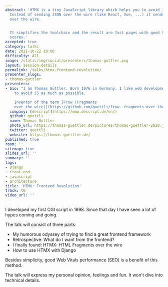 ```yaml
---
abstract: 'HTMX is a tiny JavaScript library which helps you to avoid JavaScript.
  Instead of sending JSON over the wire (like React, Vue, ...) it sends HTML fragments
  over the wire.


  It simplifies the toolchain and the result are fast pages with good SEO (web vitals)
  scores.'
accepted: true
category: talks
date: 2021-10-22 10:00
difficulty: All
image: /static/img/social/presenters/thomas-guttler.png
layout: session-details
permalink: /talks/htmx-frontend-revolution/
presenter_slugs:
- thomas-guttler
presenters:
- bio: "I am Thomas Güttler. Born 1976 in Germany. I like web development and try
    to avoid JS as much as possible.

    Inventor of the term [Frow (Fragments
    over the wire)](https://github.com/guettli/frow--fragments-over-the-wire)."
  company: [descript](https://www.descript.de/en/)
  github: guettli
  name: Thomas Güttler
  photo_url: https://thomas-guettler.de/pictures/thomas-guettler-2020.jpg
  twitter: guettli
  website: https://thomas-guettler.de/
published: true
room: ''
sitemap: true
slides_url: ''
summary: ''
tags:
- Django
- front-end
- javascript
- architecture
title: 'HTMX: Frontend Revolution'
track: t0
video_url: ''
---
```


I developed my first CGI script in 1998. Since that day I have seen a lot of hypes coming and going.

The talk will consist of three parts:

* My humorous odyssey of trying to find a great frontend framework
* Retrospective: What do I want from the frontend?
* I finally found: HTMX: HTML Fragments over the wire
* How to use HTMX with Django

Besides simplicity, good Web Vitals performance (SEO) is a benefit of this method.

The talk will express my personal opinion, feelings and fun. It won't dive into technical details.
